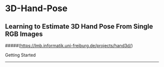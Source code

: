 # 3D-Hand-Pose

## Learning to Estimate 3D Hand Pose From Single RGB Images 
#####(https://lmb.informatik.uni-freiburg.de/projects/hand3d/)



Getting Started<hr/>

